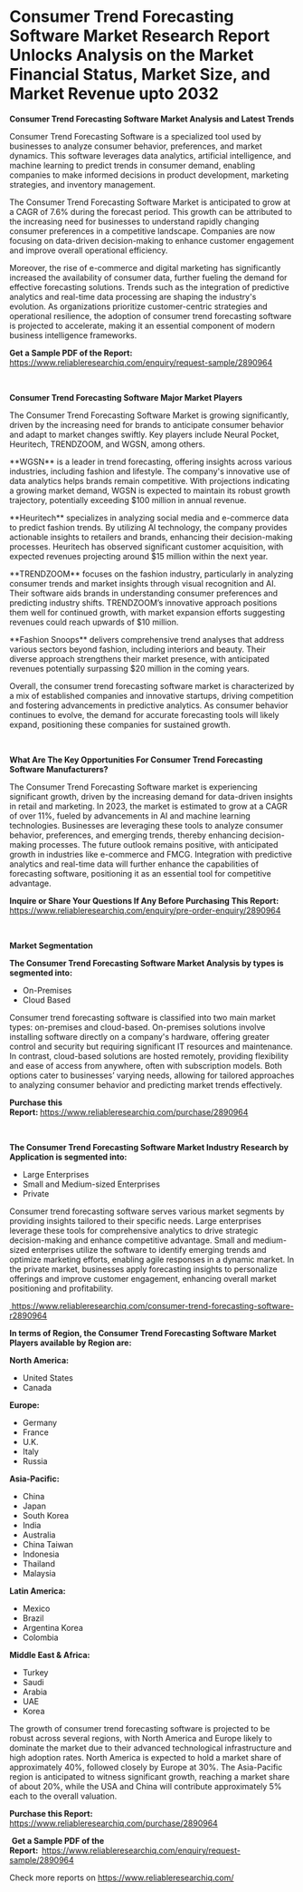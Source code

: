 <p><h1>Consumer Trend Forecasting Software Market Research Report Unlocks Analysis on the Market Financial Status, Market Size, and Market Revenue upto 2032</h1></p><p><strong>Consumer Trend Forecasting Software Market Analysis and Latest Trends</strong></p>
<p><p>Consumer Trend Forecasting Software is a specialized tool used by businesses to analyze consumer behavior, preferences, and market dynamics. This software leverages data analytics, artificial intelligence, and machine learning to predict trends in consumer demand, enabling companies to make informed decisions in product development, marketing strategies, and inventory management.</p><p>The Consumer Trend Forecasting Software Market is anticipated to grow at a CAGR of 7.6% during the forecast period. This growth can be attributed to the increasing need for businesses to understand rapidly changing consumer preferences in a competitive landscape. Companies are now focusing on data-driven decision-making to enhance customer engagement and improve overall operational efficiency.</p><p>Moreover, the rise of e-commerce and digital marketing has significantly increased the availability of consumer data, further fueling the demand for effective forecasting solutions. Trends such as the integration of predictive analytics and real-time data processing are shaping the industry's evolution. As organizations prioritize customer-centric strategies and operational resilience, the adoption of consumer trend forecasting software is projected to accelerate, making it an essential component of modern business intelligence frameworks.</p></p>
<p><strong>Get a Sample PDF of the Report:&nbsp;</strong> <a href="https://www.reliableresearchiq.com/enquiry/request-sample/2890964?utm_campaign=2180&utm_medium=2&utm_source=Github&utm_content=ia&utm_term=14032025&utm_id=consumer-trend-forecasting-software">https://www.reliableresearchiq.com/enquiry/request-sample/2890964</a></p>
<p>&nbsp;</p>
<p><strong>Consumer Trend Forecasting Software Major Market Players</strong></p>
<p><p>The Consumer Trend Forecasting Software Market is growing significantly, driven by the increasing need for brands to anticipate consumer behavior and adapt to market changes swiftly. Key players include Neural Pocket, Heuritech, TRENDZOOM, and WGSN, among others.</p><p>**WGSN** is a leader in trend forecasting, offering insights across various industries, including fashion and lifestyle. The company's innovative use of data analytics helps brands remain competitive. With projections indicating a growing market demand, WGSN is expected to maintain its robust growth trajectory, potentially exceeding $100 million in annual revenue.</p><p>**Heuritech** specializes in analyzing social media and e-commerce data to predict fashion trends. By utilizing AI technology, the company provides actionable insights to retailers and brands, enhancing their decision-making processes. Heuritech has observed significant customer acquisition, with expected revenues projecting around $15 million within the next year.</p><p>**TRENDZOOM** focuses on the fashion industry, particularly in analyzing consumer trends and market insights through visual recognition and AI. Their software aids brands in understanding consumer preferences and predicting industry shifts. TRENDZOOM’s innovative approach positions them well for continued growth, with market expansion efforts suggesting revenues could reach upwards of $10 million.</p><p>**Fashion Snoops** delivers comprehensive trend analyses that address various sectors beyond fashion, including interiors and beauty. Their diverse approach strengthens their market presence, with anticipated revenues potentially surpassing $20 million in the coming years.</p><p>Overall, the consumer trend forecasting software market is characterized by a mix of established companies and innovative startups, driving competition and fostering advancements in predictive analytics. As consumer behavior continues to evolve, the demand for accurate forecasting tools will likely expand, positioning these companies for sustained growth.</p></p>
<p>&nbsp;</p>
<p><strong>What Are The Key Opportunities For Consumer Trend Forecasting Software Manufacturers?</strong></p>
<p><p>The Consumer Trend Forecasting Software market is experiencing significant growth, driven by the increasing demand for data-driven insights in retail and marketing. In 2023, the market is estimated to grow at a CAGR of over 11%, fueled by advancements in AI and machine learning technologies. Businesses are leveraging these tools to analyze consumer behavior, preferences, and emerging trends, thereby enhancing decision-making processes. The future outlook remains positive, with anticipated growth in industries like e-commerce and FMCG. Integration with predictive analytics and real-time data will further enhance the capabilities of forecasting software, positioning it as an essential tool for competitive advantage.</p></p>
<p><strong>Inquire or Share Your Questions If Any Before Purchasing This Report:</strong> <a href="https://www.reliableresearchiq.com/enquiry/pre-order-enquiry/2890964?utm_campaign=2180&utm_medium=2&utm_source=Github&utm_content=ia&utm_term=14032025&utm_id=consumer-trend-forecasting-software">https://www.reliableresearchiq.com/enquiry/pre-order-enquiry/2890964</a></p>
<p>&nbsp;</p>
<p><strong>Market Segmentation</strong></p>
<p><strong>The Consumer Trend Forecasting Software Market Analysis by types is segmented into:</strong></p>
<p><ul><li>On-Premises</li><li>Cloud Based</li></ul></p>
<p><p>Consumer trend forecasting software is classified into two main market types: on-premises and cloud-based. On-premises solutions involve installing software directly on a company's hardware, offering greater control and security but requiring significant IT resources and maintenance. In contrast, cloud-based solutions are hosted remotely, providing flexibility and ease of access from anywhere, often with subscription models. Both options cater to businesses’ varying needs, allowing for tailored approaches to analyzing consumer behavior and predicting market trends effectively.</p></p>
<p><strong>Purchase this Report:&nbsp;</strong><a href="https://www.reliableresearchiq.com/purchase/2890964?utm_campaign=2180&utm_medium=2&utm_source=Github&utm_content=ia&utm_term=14032025&utm_id=consumer-trend-forecasting-software">https://www.reliableresearchiq.com/purchase/2890964</a></p>
<p>&nbsp;</p>
<p><strong>The Consumer Trend Forecasting Software Market Industry Research by Application is segmented into:</strong></p>
<p><ul><li>Large Enterprises</li><li>Small and Medium-sized Enterprises</li><li>Private</li></ul></p>
<p><p>Consumer trend forecasting software serves various market segments by providing insights tailored to their specific needs. Large enterprises leverage these tools for comprehensive analytics to drive strategic decision-making and enhance competitive advantage. Small and medium-sized enterprises utilize the software to identify emerging trends and optimize marketing efforts, enabling agile responses in a dynamic market. In the private market, businesses apply forecasting insights to personalize offerings and improve customer engagement, enhancing overall market positioning and profitability.</p></p>
<p><a href="https://www.reliableresearchiq.com/consumer-trend-forecasting-software-r2890964?utm_campaign=2180&utm_medium=2&utm_source=Github&utm_content=ia&utm_term=14032025&utm_id=consumer-trend-forecasting-software">&nbsp;https://www.reliableresearchiq.com/consumer-trend-forecasting-software-r2890964</a></p>
<p><strong>In terms of Region, the Consumer Trend Forecasting Software Market Players available by Region are:</strong></p>
<p>
    <p> <strong> North America: </strong>
        <ul>
            <li>United States</li>
            <li>Canada</li>
        </ul>
        </p> 
    <p> <strong> Europe: </strong>
        <ul>
            <li>Germany</li>
            <li>France</li>
            <li>U.K.</li>
            <li>Italy</li>
            <li>Russia</li>
        </ul>
        </p> 
    <p> <strong> Asia-Pacific: </strong>
        <ul>
            <li>China</li>
            <li>Japan</li>
            <li>South Korea</li>
            <li>India</li>
            <li>Australia</li>
            <li>China Taiwan</li>
            <li>Indonesia</li>
            <li>Thailand</li>
            <li>Malaysia</li>
        </ul>
        </p> 
    <p> <strong> Latin America: </strong>
        <ul>
            <li>Mexico</li>
            <li>Brazil</li>
            <li>Argentina Korea</li>
            <li>Colombia</li>
        </ul>
        </p> 
    <p> <strong> Middle East & Africa: </strong>
        <ul>
            <li>Turkey</li>
            <li>Saudi</li>
            <li>Arabia</li>
            <li>UAE</li>
            <li>Korea</li>
        </ul>
    </p>
    </p>
<p><p>The growth of consumer trend forecasting software is projected to be robust across several regions, with North America and Europe likely to dominate the market due to their advanced technological infrastructure and high adoption rates. North America is expected to hold a market share of approximately 40%, followed closely by Europe at 30%. The Asia-Pacific region is anticipated to witness significant growth, reaching a market share of about 20%, while the USA and China will contribute approximately 5% each to the overall valuation.</p></p>
<p><strong>Purchase this Report: </strong><a href="https://www.reliableresearchiq.com/purchase/2890964?utm_campaign=2180&utm_medium=2&utm_source=Github&utm_content=ia&utm_term=14032025&utm_id=consumer-trend-forecasting-software">https://www.reliableresearchiq.com/purchase/2890964</a></p>
<p>&nbsp;<strong>Get a Sample PDF of the Report:&nbsp;&nbsp;</strong><a href="https://www.reliableresearchiq.com/enquiry/request-sample/2890964?utm_campaign=2180&utm_medium=2&utm_source=Github&utm_content=ia&utm_term=14032025&utm_id=consumer-trend-forecasting-software">https://www.reliableresearchiq.com/enquiry/request-sample/2890964</a></p>
<p><strong></strong></p>
<p>Check more reports on <a href="https://www.reliableresearchiq.com/?utm_campaign=2180&utm_medium=2&utm_source=Github&utm_content=ia&utm_term=14032025&utm_id=consumer-trend-forecasting-software">https://www.reliableresearchiq.com/</a></p>